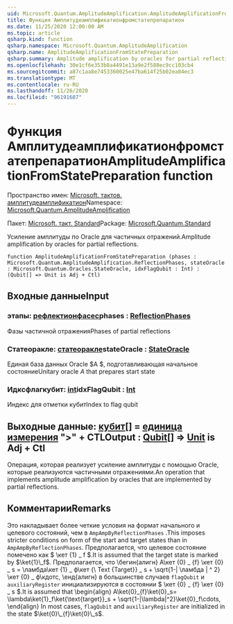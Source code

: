 ```yaml
---
uid: Microsoft.Quantum.AmplitudeAmplification.AmplitudeAmplificationFromStatePreparation
title: Функция Амплитудеамплификатионфромстатепрепаратион
ms.date: 11/25/2020 12:00:00 AM
ms.topic: article
qsharp.kind: function
qsharp.namespace: Microsoft.Quantum.AmplitudeAmplification
qsharp.name: AmplitudeAmplificationFromStatePreparation
qsharp.summary: Amplitude amplification by oracles for partial reflections.
ms.openlocfilehash: 30e1cf6e353b8a4491e13a9e2f588ec9cc103cb4
ms.sourcegitcommit: a87c1aa8e7453360025e47ba614f25b02ea84ec3
ms.translationtype: MT
ms.contentlocale: ru-RU
ms.lasthandoff: 11/26/2020
ms.locfileid: "96191607"
---
```

# <a name="amplitudeamplificationfromstatepreparation-function"></a><span data-ttu-id="99c60-102">Функция Амплитудеамплификатионфромстатепрепаратион</span><span class="sxs-lookup"><span data-stu-id="99c60-102">AmplitudeAmplificationFromStatePreparation function</span></span>

<span data-ttu-id="99c60-103">Пространство имен: [Microsoft. тактов. амплитудеамплификатион](xref:Microsoft.Quantum.AmplitudeAmplification)</span><span class="sxs-lookup"><span data-stu-id="99c60-103">Namespace: [Microsoft.Quantum.AmplitudeAmplification](xref:Microsoft.Quantum.AmplitudeAmplification)</span></span>

<span data-ttu-id="99c60-104">Пакет: [Microsoft. такт. Standard](https://nuget.org/packages/Microsoft.Quantum.Standard)</span><span class="sxs-lookup"><span data-stu-id="99c60-104">Package: [Microsoft.Quantum.Standard](https://nuget.org/packages/Microsoft.Quantum.Standard)</span></span>


<span data-ttu-id="99c60-105">Усиление амплитуды по Oracle для частичных отражений.</span><span class="sxs-lookup"><span data-stu-id="99c60-105">Amplitude amplification by oracles for partial reflections.</span></span>

```qsharp
function AmplitudeAmplificationFromStatePreparation (phases : Microsoft.Quantum.AmplitudeAmplification.ReflectionPhases, stateOracle : Microsoft.Quantum.Oracles.StateOracle, idxFlagQubit : Int) : (Qubit[] => Unit is Adj + Ctl)
```


## <a name="input"></a><span data-ttu-id="99c60-106">Входные данные</span><span class="sxs-lookup"><span data-stu-id="99c60-106">Input</span></span>

### <a name="phases--reflectionphases"></a><span data-ttu-id="99c60-107">этапы: [рефлектионфасес](xref:Microsoft.Quantum.AmplitudeAmplification.ReflectionPhases)</span><span class="sxs-lookup"><span data-stu-id="99c60-107">phases : [ReflectionPhases](xref:Microsoft.Quantum.AmplitudeAmplification.ReflectionPhases)</span></span>

<span data-ttu-id="99c60-108">Фазы частичной отражения</span><span class="sxs-lookup"><span data-stu-id="99c60-108">Phases of partial reflections</span></span>


### <a name="stateoracle--stateoracle"></a><span data-ttu-id="99c60-109">Статеоракле: [статеоракле](xref:Microsoft.Quantum.Oracles.StateOracle)</span><span class="sxs-lookup"><span data-stu-id="99c60-109">stateOracle : [StateOracle](xref:Microsoft.Quantum.Oracles.StateOracle)</span></span>

<span data-ttu-id="99c60-110">Единая база данных Oracle $A $, подготавливающая начальное состояние</span><span class="sxs-lookup"><span data-stu-id="99c60-110">Unitary oracle $A$ that prepares start state</span></span>


### <a name="idxflagqubit--int"></a><span data-ttu-id="99c60-111">Идксфлагкубит: [int](xref:microsoft.quantum.lang-ref.int)</span><span class="sxs-lookup"><span data-stu-id="99c60-111">idxFlagQubit : [Int](xref:microsoft.quantum.lang-ref.int)</span></span>

<span data-ttu-id="99c60-112">Индекс для отметки кубит</span><span class="sxs-lookup"><span data-stu-id="99c60-112">Index to flag qubit</span></span>



## <a name="output--qubit--unit--is-adj--ctl"></a><span data-ttu-id="99c60-113">Выходные данные: [кубит](xref:microsoft.quantum.lang-ref.qubit)[] = [единица измерения](xref:microsoft.quantum.lang-ref.unit)  ">" + CTL</span><span class="sxs-lookup"><span data-stu-id="99c60-113">Output : [Qubit](xref:microsoft.quantum.lang-ref.qubit)[] => [Unit](xref:microsoft.quantum.lang-ref.unit)  is Adj + Ctl</span></span>

<span data-ttu-id="99c60-114">Операция, которая реализует усиление амплитуды с помощью Oracle, которые реализуются частичными отражениями.</span><span class="sxs-lookup"><span data-stu-id="99c60-114">An operation that implements amplitude amplification by oracles that are implemented by partial reflections.</span></span>

## <a name="remarks"></a><span data-ttu-id="99c60-115">Комментарии</span><span class="sxs-lookup"><span data-stu-id="99c60-115">Remarks</span></span>

<span data-ttu-id="99c60-116">Это накладывает более четкие условия на формат начального и целевого состояний, чем в `AmpAmpByReflectionPhases` .</span><span class="sxs-lookup"><span data-stu-id="99c60-116">This imposes stricter conditions on form of the start and target states than in `AmpAmpByReflectionPhases`.</span></span>
<span data-ttu-id="99c60-117">Предполагается, что целевое состояние помечено как $ \кет {1} \_ f $.</span><span class="sxs-lookup"><span data-stu-id="99c60-117">It is assumed that the target state is marked by $\ket{1}\_f$.</span></span>
<span data-ttu-id="99c60-118">Предполагается, что \бегин{алигн} А\кет {0} \_ {f} \кет {0} \_ s = \ламбда\кет {1} \_ ф\кет {\ Text {Target}} \_ s + \sqrt{1-| \ламбда | ^ 2} \кет {0} \_ ф\кдотс, \енд{алигн} в большинстве случаев `flagQubit` и `auxiliaryRegister` инициализируются в состоянии $ \кет {0} \_ {f} \кет {0} \_ s $.</span><span class="sxs-lookup"><span data-stu-id="99c60-118">It is assumed that \begin{align} A\ket{0}\_{f}\ket{0}\_s= \lambda\ket{1}\_f\ket{\text{target}}\_s + \sqrt{1-|\lambda|^2}\ket{0}\_f\cdots, \end{align} In most cases, `flagQubit` and `auxiliaryRegister` are initialized in the state $\ket{0}\_{f}\ket{0}\_s$.</span></span>